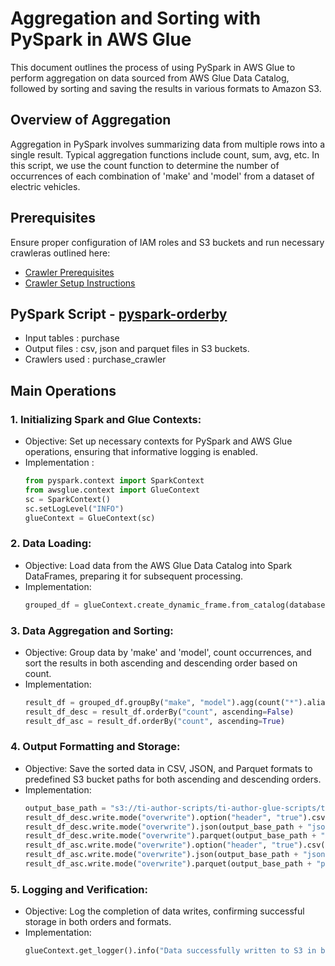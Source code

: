 # Aggregation and Sorting with PySpark in AWS Glue

 This document outlines the process of using PySpark in AWS Glue to perform aggregation on data sourced from AWS Glue Data Catalog, followed by sorting and saving the results in various formats to Amazon S3.

## Overview of Aggregation

Aggregation in PySpark involves summarizing data from multiple rows into a single result. Typical aggregation functions include count, sum, avg, etc. In this script, we use the count function to determine the number of occurrences of each combination of 'make' and 'model' from a dataset of electric vehicles.

## Prerequisites

Ensure proper configuration of IAM roles and S3 buckets and run necessary crawleras outlined here:
* [Crawler Prerequisites](crawler-prerequisites.md)
* [Crawler Setup Instructions](set-up-instructions.md)

##  PySpark Script - [pyspark-orderby](../glue-code/ti-pyspark-orderby.py)
- Input tables          : purchase
- Output files          : csv, json and parquet files in S3 buckets.
- Crawlers used         : purchase_crawler

## Main Operations
### 1. Initializing Spark and Glue Contexts:
* Objective: Set up necessary contexts for PySpark and AWS Glue operations, ensuring that informative logging is enabled.
* Implementation :
  ```python
  from pyspark.context import SparkContext
  from awsglue.context import GlueContext
  sc = SparkContext()
  sc.setLogLevel("INFO")
  glueContext = GlueContext(sc)
  ```
  
### 2. Data Loading:
* Objective: Load data from the AWS Glue Data Catalog into Spark DataFrames, preparing it for subsequent processing.
* Implementation:
  ```python
  grouped_df = glueContext.create_dynamic_frame.from_catalog(database="glue_db", table_name="electric_vehicle_population_data_csv").toDF()
  ```

### 3. Data Aggregation and Sorting:
* Objective: Group data by 'make' and 'model', count occurrences, and sort the results in both ascending and descending order based on count.
* Implementation:
  ```python
  result_df = grouped_df.groupBy("make", "model").agg(count("*").alias("count"))
  result_df_desc = result_df.orderBy("count", ascending=False)
  result_df_asc = result_df.orderBy("count", ascending=True)
  ```
  
### 4. Output Formatting and Storage:
* Objective: Save the sorted data in CSV, JSON, and Parquet formats to predefined S3 bucket paths for both ascending and descending orders.
* Implementation:
  ```python
  output_base_path = "s3://ti-author-scripts/ti-author-glue-scripts/ti-glue-pyspark-scripts-outputs/ti-pyspark-orderby-outputs/"
  result_df_desc.write.mode("overwrite").option("header", "true").csv(output_base_path + "csv/desc/")
  result_df_desc.write.mode("overwrite").json(output_base_path + "json/desc/")
  result_df_desc.write.mode("overwrite").parquet(output_base_path + "parquet/desc/")
  result_df_asc.write.mode("overwrite").option("header", "true").csv(output_base_path + "csv/asc/")
  result_df_asc.write.mode("overwrite").json(output_base_path + "json/asc/")
  result_df_asc.write.mode("overwrite").parquet(output_base_path + "parquet/asc/")

  ```
  
### 5. Logging and Verification:
* Objective: Log the completion of data writes, confirming successful storage in both orders and formats.
* Implementation:
  ```python
  glueContext.get_logger().info("Data successfully written to S3 in both ascending and descending order in CSV, JSON, and Parquet formats.")
  ```
